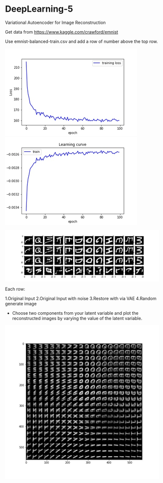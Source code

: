 # DeepLearning-5
Variational Autoencoder for Image Reconstruction

Get data from https://www.kaggle.com/crawford/emnist

Use emnist-balanced-train.csv and add a row of number above the top row.


![image](https://github.com/apkeidj123/DeepLearning-5/blob/master/output/Loss.jpg)
![image](https://github.com/apkeidj123/DeepLearning-5/blob/master/output/Lower_bound.jpg)


![image](https://github.com/apkeidj123/DeepLearning-5/blob/master/output/ALL.jpg)

Each row:

1.Original Input
2.Original Input with noise
3.Restore with via VAE
4.Random generate image



* Choose two components from your latent variable and plot the reconstructed images by varying the value of the latent variable.

![image](https://github.com/apkeidj123/DeepLearning-5/blob/master/output/Latent_space.jpg)

